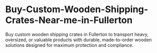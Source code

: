 # Buy-Custom-Wooden-Shipping-Crates-Near-me-in-Fullerton
Buy custom wooden shipping crates in Fullerton to transport heavy, oversized, or valuable products with durable, made-to-order wooden solutions designed for maximum protection and compliance.         
